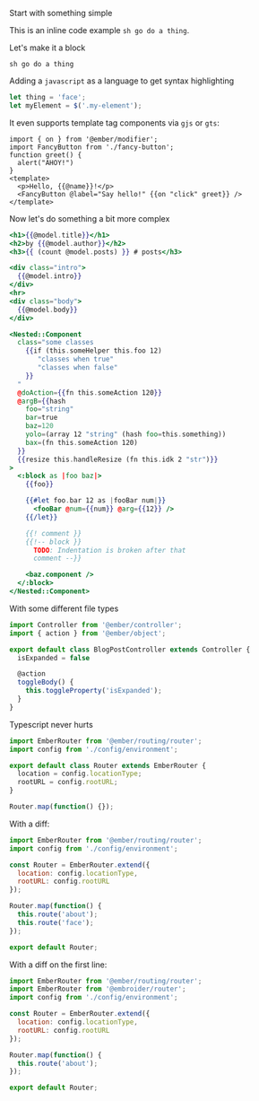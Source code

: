 Start with something simple

This is an inline code example `sh go do a thing`.

Let's make it a block
```
sh go do a thing
```

Adding a `javascript` as a language to get syntax highlighting
```javascript
let thing = 'face';
let myElement = $('.my-element');
```

It even supports template tag components via `gjs` or `gts`:

```gjs
import { on } from '@ember/modifier';
import FancyButton from './fancy-button';
function greet() {
  alert("AHOY!")
}
<template>
  <p>Hello, {{@name}}!</p>
  <FancyButton @label="Say hello!" {{on "click" greet}} />
</template>
```

Now let's do something a bit more complex

```handlebars {data-filename=app/templates/blog-post.hbs}
<h1>{{@model.title}}</h1>
<h2>by {{@model.author}}</h2>
<h3>{{ (count @model.posts) }} # posts</h3>

<div class="intro">
  {{@model.intro}}
</div>
<hr>
<div class="body">
  {{@model.body}}
</div>

<Nested::Component
  class="some classes
    {{if (this.someHelper this.foo 12)
       "classes when true"
       "classes when false"
    }}
  "
  @doAction={{fn this.someAction 120}}
  @argB={{hash
    foo="string"
    bar=true
    baz=120
    yolo=(array 12 "string" (hash foo=this.something))
    bax=(fn this.someAction 120)
  }}
  {{resize this.handleResize (fn this.idk 2 "str")}}
>
  <:block as |foo baz|>
    {{foo}}

    {{#let foo.bar 12 as |fooBar num|}}
      <fooBar @num={{num}} @arg={{12}} />
    {{/let}}

    {{! comment }}
    {{!-- block }}
      TODO: Indentation is broken after that
      comment --}}

    <baz.component />
  </:block>
</Nested::Component>
```

With some different file types

```javascript {data-filename=app/controllers/blog-post.js}
import Controller from '@ember/controller';
import { action } from '@ember/object';

export default class BlogPostController extends Controller {
  isExpanded = false

  @action
  toggleBody() {
    this.toggleProperty('isExpanded');
  }
}
```

Typescript never hurts

```typescript {data-filename=app/router.ts}
import EmberRouter from '@ember/routing/router';
import config from './config/environment';

export default class Router extends EmberRouter {
  location = config.locationType;
  rootURL = config.rootURL;
}

Router.map(function() {});
```

With a diff: 

```javascript {data-filename="app/router.js" data-diff="+10,-11"}
import EmberRouter from '@ember/routing/router';
import config from './config/environment';

const Router = EmberRouter.extend({
  location: config.locationType,
  rootURL: config.rootURL
});

Router.map(function() {
  this.route('about');
  this.route('face');
});

export default Router;
```

With a diff on the first line: 

```javascript {data-filename="app/router.js" data-diff="-1,+2"}
import EmberRouter from '@ember/routing/router';
import EmberRouter from '@embroider/router';
import config from './config/environment';

const Router = EmberRouter.extend({
  location: config.locationType,
  rootURL: config.rootURL
});

Router.map(function() {
  this.route('about');
});

export default Router;
```
